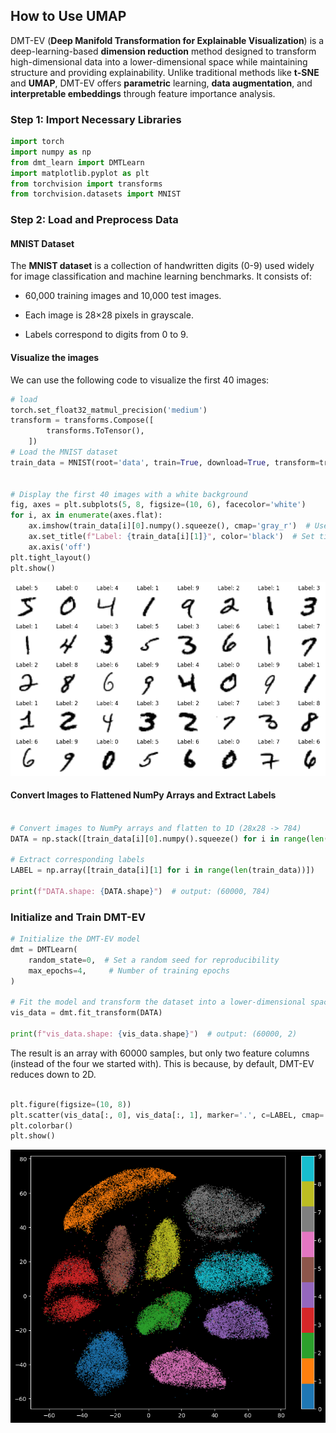 ## How to Use UMAP
DMT-EV (**Deep Manifold Transformation for Explainable Visualization**) is a deep-learning-based **dimension reduction** method designed to transform high-dimensional data into a lower-dimensional space while maintaining structure and providing explainability. Unlike traditional methods like **t-SNE** and **UMAP**, DMT-EV offers **parametric** learning, **data augmentation**, and **interpretable embeddings** through feature importance analysis.

### Step 1: Import Necessary Libraries
```python
import torch
import numpy as np
from dmt_learn import DMTLearn
import matplotlib.pyplot as plt
from torchvision import transforms
from torchvision.datasets import MNIST
```


### Step 2: Load and Preprocess Data
#### MNIST Dataset
The **MNIST dataset** is a collection of handwritten digits (0-9) used widely for image classification and machine learning benchmarks. It consists of:

* 60,000 training images and 10,000 test images.

* Each image is 28×28 pixels in grayscale.

* Labels correspond to digits from 0 to 9.

#### Visualize the images
We can use the following code to visualize the first 40 images:

```python
# load
torch.set_float32_matmul_precision('medium')
transform = transforms.Compose([
        transforms.ToTensor(),
    ])
# Load the MNIST dataset
train_data = MNIST(root='data', train=True, download=True, transform=transform)


# Display the first 40 images with a white background
fig, axes = plt.subplots(5, 8, figsize=(10, 6), facecolor='white')
for i, ax in enumerate(axes.flat):
    ax.imshow(train_data[i][0].numpy().squeeze(), cmap='gray_r')  # Use 'gray_r' to invert colors
    ax.set_title(f"Label: {train_data[i][1]}", color='black')  # Set title color to black for visibility
    ax.axis('off')
plt.tight_layout()
plt.show()
```

<img src="img/dems.jpg" alt="image-20230727171351699" style="zoom:67%;" />


#### Convert Images to Flattened NumPy Arrays and Extract Labels

```python

# Convert images to NumPy arrays and flatten to 1D (28x28 -> 784)
DATA = np.stack([train_data[i][0].numpy().squeeze() for i in range(len(train_data))]).reshape((-1, 784))

# Extract corresponding labels
LABEL = np.array([train_data[i][1] for i in range(len(train_data))])

print(f"DATA.shape: {DATA.shape}")  # output: (60000, 784)
```

### Initialize and Train DMT-EV

```python
# Initialize the DMT-EV model
dmt = DMTLearn(
    random_state=0,  # Set a random seed for reproducibility
    max_epochs=4,     # Number of training epochs
)

# Fit the model and transform the dataset into a lower-dimensional space
vis_data = dmt.fit_transform(DATA)

print(f"vis_data.shape: {vis_data.shape}")  # output: (60000, 2)
```
The result is an array with 60000 samples, but only two feature columns (instead of the four we started with). This is because, by default, DMT-EV reduces down to 2D. 

```python

plt.figure(figsize=(10, 8))  
plt.scatter(vis_data[:, 0], vis_data[:, 1], marker='.', c=LABEL, cmap='tab10', s=0.5)
plt.colorbar()
plt.show()
```
<img src="img/vis_data.jpg" alt="image-20230727171351699" style="zoom:67%;" />
